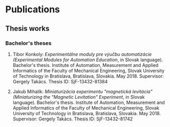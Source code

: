 # Publications

## Thesis works

### Bachelor's theses

1. Tibor Konkoly: _Experimentálne moduly pre výučbu automatizácie (Experimental Modules for Automation Education_, in Slovak language). Bachelor's thesis. Institute of Automation, Measurement and Applied Informatics of the Faculty of Mechanical Engineering, Slovak University of Technology in Bratislava, Bratislava, Slovakia. May 2018. Supervisor: Gergely Takács. Thesis ID: SjF-13432-81384

2. Jakub Mihalík: _Miniaturizácia experimentu "magnetická levitácia" (Miniaturizing the "Magnetic Levitation" Experiment_, in Slovak language). Bachelor's thesis. Institute of Automation, Measurement and Applied Informatics of the Faculty of Mechanical Engineering, Slovak University of Technology in Bratislava, Bratislava, Slovakia. May 2018. Supervisor: Gergely Takács. Thesis ID: SjF-13432-81742